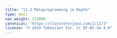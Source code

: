 ```yaml
---
title: "12.3 Metaprogramming in Depth"
type: docs
nav_weight: 123000
canonical: "https://clojureforjava.com/2/12/3"
license: "© 2024 Tokenizer Inc. CC BY-NC-SA 4.0"
---
```

